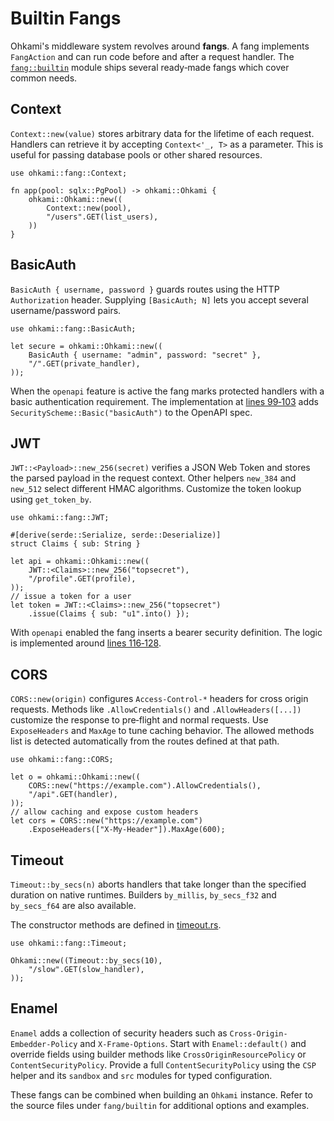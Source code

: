 # Builtin Fangs

Ohkami's middleware system revolves around **fangs**. A fang implements
`FangAction` and can run code before and after a request handler.  The
[`fang::builtin`](../ohkami-0.24/ohkami/src/fang/builtin) module ships
several ready‑made fangs which cover common needs.

## Context

`Context::new(value)` stores arbitrary data for the lifetime of each request.
Handlers can retrieve it by accepting `Context<'_, T>` as a parameter.
This is useful for passing database pools or other shared resources.

```rust,no_run
use ohkami::fang::Context;

fn app(pool: sqlx::PgPool) -> ohkami::Ohkami {
    ohkami::Ohkami::new((
        Context::new(pool),
        "/users".GET(list_users),
    ))
}
```

## BasicAuth

`BasicAuth { username, password }` guards routes using the HTTP
`Authorization` header.  Supplying `[BasicAuth; N]` lets you accept several
username/password pairs.

```rust,no_run
use ohkami::fang::BasicAuth;

let secure = ohkami::Ohkami::new((
    BasicAuth { username: "admin", password: "secret" },
    "/".GET(private_handler),
));
```

When the `openapi` feature is active the fang marks protected handlers with a
basic authentication requirement. The implementation at
[lines 99‑103](../ohkami-0.24/ohkami/src/fang/builtin/basicauth.rs#L99-L103)
adds `SecurityScheme::Basic("basicAuth")` to the OpenAPI spec.

## JWT

`JWT::<Payload>::new_256(secret)` verifies a JSON Web Token and stores the
parsed payload in the request context.  Other helpers `new_384` and `new_512`
select different HMAC algorithms.  Customize the token lookup using
`get_token_by`.

```rust,no_run
use ohkami::fang::JWT;

#[derive(serde::Serialize, serde::Deserialize)]
struct Claims { sub: String }

let api = ohkami::Ohkami::new((
    JWT::<Claims>::new_256("topsecret"),
    "/profile".GET(profile),
));
// issue a token for a user
let token = JWT::<Claims>::new_256("topsecret")
    .issue(Claims { sub: "u1".into() });
```

With `openapi` enabled the fang inserts a bearer security definition. The logic
is implemented around
[lines 116‑128](../ohkami-0.24/ohkami/src/fang/builtin/jwt.rs#L116-L128).

## CORS

`CORS::new(origin)` configures `Access-Control-*` headers for cross origin
requests.  Methods like `.AllowCredentials()` and `.AllowHeaders([...])`
customize the response to pre‑flight and normal requests.  Use
`ExposeHeaders` and `MaxAge` to tune caching behavior.  The allowed methods
list is detected automatically from the routes defined at that path.

```rust,no_run
use ohkami::fang::CORS;

let o = ohkami::Ohkami::new((
    CORS::new("https://example.com").AllowCredentials(),
    "/api".GET(handler),
));
// allow caching and expose custom headers
let cors = CORS::new("https://example.com")
    .ExposeHeaders(["X-My-Header"]).MaxAge(600);
```

## Timeout

`Timeout::by_secs(n)` aborts handlers that take longer than the specified
duration on native runtimes.  Builders `by_millis`, `by_secs_f32` and
`by_secs_f64` are also available.

The constructor methods are defined in
[timeout.rs](../ohkami-0.24/ohkami/src/fang/builtin/timeout.rs#L36-L52).

```rust,no_run
use ohkami::fang::Timeout;

Ohkami::new((Timeout::by_secs(10),
    "/slow".GET(slow_handler),
));
```

## Enamel

`Enamel` adds a collection of security headers such as
`Cross-Origin-Embedder-Policy` and `X-Frame-Options`. Start with
`Enamel::default()` and override fields using builder methods like
`CrossOriginResourcePolicy` or `ContentSecurityPolicy`.
Provide a full `ContentSecurityPolicy` using the `CSP` helper and its
`sandbox` and `src` modules for typed configuration.

These fangs can be combined when building an `Ohkami` instance. Refer to the
source files under `fang/builtin` for additional options and examples.
